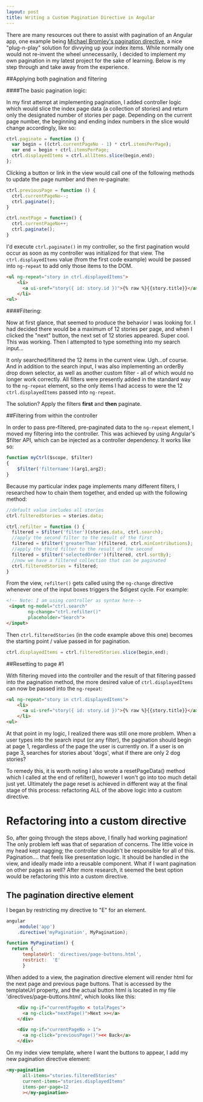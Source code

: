 ```yaml
---
layout: post
title: Writing a Custom Pagination Directive in Angular
---
```


There are many resources out there to assist with pagination of an Angular app, one example being [Michael Bromley's pagination directive](https://github.com/michaelbromley/angularUtils/tree/master/src/directives/pagination), a nice "plug-n-play" solution for divvying up your index items. While normally one would not re-invent the wheel unnecessarily, I decided to implement my own pagination in my latest project for the sake of learning.  Below is my step through and take away from the experience.

##Applying both pagination and filtering

####The basic pagination logic:

In my first attempt at implementing pagination, I added controller logic which would slice the index page data (a collection of stories) and return only the designated number of stories per page.  Depending on the current page number, the beginning and ending index numbers in the slice would change accordingly, like so:

```javascript
ctrl.paginate = function () {
  var begin = ((ctrl.currentPageNo - 1) * ctrl.itemsPerPage);
  var end = begin + ctrl.itemsPerPage;
  ctrl.displayedItems = ctrl.allItems.slice(begin,end);
};
```   
Clicking a button or link in the view would call one of the following methods to update the page number and then re-paginate:

```javascript
ctrl.previousPage = function () {
  ctrl.currentPageNo--;
  ctrl.paginate();
}

ctrl.nextPage = function() {
  ctrl.currentPageNo++;
  ctrl.paginate();
}
```  

I'd execute `ctrl.paginate()` in my controller, so the first pagination would occur as soon as my controller was initialized for that view.  The `ctrl.displayedItems` value (from the first code example) would be passed into `ng-repeat` to add only those items to the DOM.

```html
<ul ng-repeat="story in ctrl.displayedItems">   
    <li>
      <a ui-sref="story({ id: story.id })">{% raw %}{{story.title}}</a>
    </li>
<ul> 
```

####Filtering:

Now at first glance, that seemed to produce the behavior I was looking for.  I had decided there would be a maximum of 12 stories per page, and when I clicked the "next" button, the next set of 12 stories appeared.  Super cool.  This was working.  Then I attempted to type something into my search input...

It only searched/filtered the 12 items in the current view.  Ugh...of course.  And in addition to the search input, I was also implementing an orderBy drop down selector, as well as another custom filter - all of which would no longer work correctly.  All filters were presently added in the standard way to the `ng-repeat` element, so the only items I had access to were the 12 `ctrl.displayedItems` passed into `ng-repeat`.  

The solution?  Apply the filters **first** and **then** paginate.   

##Filtering from within the controller

In order to pass pre-filtered, pre-paginated data to the `ng-repeat` element, I moved my filtering into the controller.  This was achieved by using Angular's $filter API, which can be injected as a controller dependency.  It works like so:

```javascript
function myCtrl($scope, $filter)
{
    $filter('filtername')(arg1,arg2);
}
```

Because my particular index page implements many different filters, I researched how to chain them together, and ended up with the following method:

```javascript
//default value includes all stories
ctrl.filteredStories = stories.data; 

ctrl.refilter = function () {
  filtered = $filter('filter')(stories.data, ctrl.search);
  //apply the second filter to the result of the first
  filtered = $filter('greaterThan')(filtered, ctrl.minContributions); 
  //apply the third filter to the result of the second
  filtered = $filter('selectedOrder')(filtered, ctrl.sortBy);
  //now we have a filtered collection that can be paginated
  ctrl.filteredStories = filtered;
}  
```

From the view, `refilter()` gets called using the `ng-change` directive whenever one of the input boxes triggers the $digest cycle.
For example:

```html
<!-- Note: I am using controller as syntax here-->
 <input ng-model="ctrl.search" 
        ng-change="ctrl.refilter()"                
        placeholder="Search">
</input>  
```

Then `ctrl.filteredStories` (in the code example above this one) becomes the starting point / value passed in for pagination. 

```javascript
ctrl.displayedItems = ctrl.filteredStories.slice(begin,end);
```


##Resetting to page #1

With filtering moved into the controller and the result of that filtering passed into the pagination method, the more desired value of `ctrl.displayedItems` can now be passed into the `ng-repeat`:

```html
<ul ng-repeat="story in ctrl.displayedItems">   
    <li>
      <a ui-sref="story({ id: story.id })">{% raw %}{{story.title}}</a>
    </li>
<ul> 
```

At that point in my logic, I realized there was still one more problem.  When a user types into the search input (or any filter), the pagination should begin at page 1, regardless of the page the user is currently on.  If a user is on page 3, searches for stories about 'dogs', what if there are only 2 dog stories?  

To remedy this, it is worth noting I also wrote a resetPageData() method which I called at the end of refilter(), however I won't go into too much detail just yet.  Ultimately the page reset is achieved in different way at the final stage of this process: refactoring ALL of the above logic into a custom directive.

# Refactoring into a custom directive

So, after going through the steps above, I finally had working pagination!  The only problem left was that of separation of concerns.  The little voice in my head kept nagging; the controller shouldn't be responsible for all of this.  Pagination....  that feels like presentation logic.  It should be handled in the view, and ideally made into a reusable component.  What if I want pagination on other pages as well?  After more research, it seemed the best option would be refactoring this into a custom directive.

## The pagination directive element

I began by restricting my directive to "E" for an element.  

```javascript
angular
    .module('app')
    .directive('myPagination', MyPagination);

function MyPagination() {
  return {
      templateUrl: 'directives/page-buttons.html',
      restrict:  'E'
      }
``` 

When added to a view, the pagination directive element will render html for the next page and previous page buttons.  That is accessed by the templateUrl property, and the actual button html is located in my file 'directives/page-buttons.html', which looks like this:

```html
    <div ng-if="currentPageNo < totalPages">
      <a ng-click="nextPage()">Next >></a>
    </div>

    <div ng-if="currentPageNo > 1">
      <a ng-click="previousPage()"><< Back</a>
    </div>
```  

On my index view template, where I want the buttons to appear, I add my new pagination directive element:

```html
<my-pagination
      all-items="stories.filteredStories"
      current-items="stories.displayedItems"
      items-per-page=12
      ></my-pagination>

```













